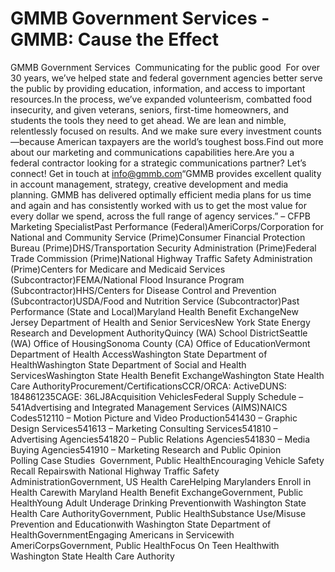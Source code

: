 # GMMB Government Services - GMMB: Cause the Effect


GMMB Government Services  
Communicating for the public good 
 For over 30 years, we’ve helped state and federal government agencies better serve the public by providing education, information, and access to important resources.In the process, we’ve expanded volunteerism, combatted food insecurity, and given veterans, seniors, first-time homeowners, and students the tools they need to get ahead. We are lean and nimble, relentlessly focused on results. And we make sure every investment counts—because American taxpayers are the world’s toughest boss.Find out more about our marketing and communications capabilities here.Are you a federal contractor looking for a strategic communications partner? Let’s connect! Get in touch at info@gmmb.com“GMMB provides excellent quality in account management, strategy, creative development and media planning. GMMB has delivered optimally efficient media plans for us time and again and has consistently worked with us to get the most value for every dollar we spend, across the full range of agency services.” – CFPB Marketing SpecialistPast Performance (Federal)AmeriCorps/Corporation for National and Community Service (Prime)Consumer Financial Protection Bureau (Prime)DHS/Transportation Security Administration (Prime)Federal Trade Commission (Prime)National Highway Traffic Safety Administration (Prime)Centers for Medicare and Medicaid Services (Subcontractor)FEMA/National Flood Insurance Program (Subcontractor)HHS/Centers for Disease Control and Prevention (Subcontractor)USDA/Food and Nutrition Service (Subcontractor)Past Performance (State and Local)Maryland Health Benefit ExchangeNew Jersey Department of Health and Senior ServicesNew York State Energy Research and Development AuthorityQuincy (WA) School DistrictSeattle (WA) Office of HousingSonoma County (CA) Office of EducationVermont Department of Health AccessWashington State Department of HealthWashington State Department of Social and Health ServicesWashington State Health Benefit ExchangeWashington State Health Care AuthorityProcurement/CertificationsCCR/ORCA: ActiveDUNS: 184861235CAGE: 36LJ8Acquisition VehiclesFederal Supply Schedule – 541Advertising and Integrated Management Services (AIMS)NAICS Codes512110 – Motion Picture and Video Production541430 – Graphic Design Services541613 – Marketing Consulting Services541810 – Advertising Agencies541820 – Public Relations Agencies541830 – Media Buying Agencies541910 – Marketing Research and Public Opinion Polling Case Studies  
Government, Public HealthEncouraging Vehicle Safety Recall Repairswith National Highway Traffic Safety AdministrationGovernment, US Health CareHelping Marylanders Enroll in Health Carewith Maryland Health Benefit ExchangeGovernment, Public HealthYoung Adult Underage Drinking Preventionwith Washington State Health Care AuthorityGovernment, Public HealthSubstance Use/Misuse Prevention and Educationwith Washington State Department of HealthGovernmentEngaging Americans in Servicewith AmeriCorpsGovernment, Public HealthFocus On Teen Healthwith Washington State Health Care Authority
 
